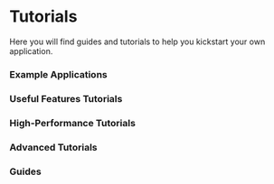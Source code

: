# Tutorials

Here you will find guides and tutorials to help you kickstart your own application. 

### Example Applications

<!--- Tutorials A List --->

### Useful Features Tutorials

<!--- Tutorials B List --->

### High-Performance Tutorials

<!--- Tutorials C List --->

### Advanced Tutorials

<!--- Tutorials D List --->

### Guides

<!--- Tutorials G List --->

